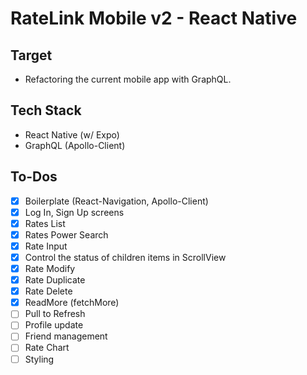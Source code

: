 # RateLink Mobile v2 - React Native

## Target

- Refactoring the current mobile app with GraphQL.

## Tech Stack

- React Native (w/ Expo)
- GraphQL (Apollo-Client)

## To-Dos

- [x] Boilerplate (React-Navigation, Apollo-Client)
- [x] Log In, Sign Up screens
- [x] Rates List
- [x] Rates Power Search
- [x] Rate Input
- [x] Control the status of children items in ScrollView
- [x] Rate Modify
- [x] Rate Duplicate
- [x] Rate Delete
- [x] ReadMore (fetchMore)
- [ ] Pull to Refresh
- [ ] Profile update
- [ ] Friend management
- [ ] Rate Chart
- [ ] Styling
